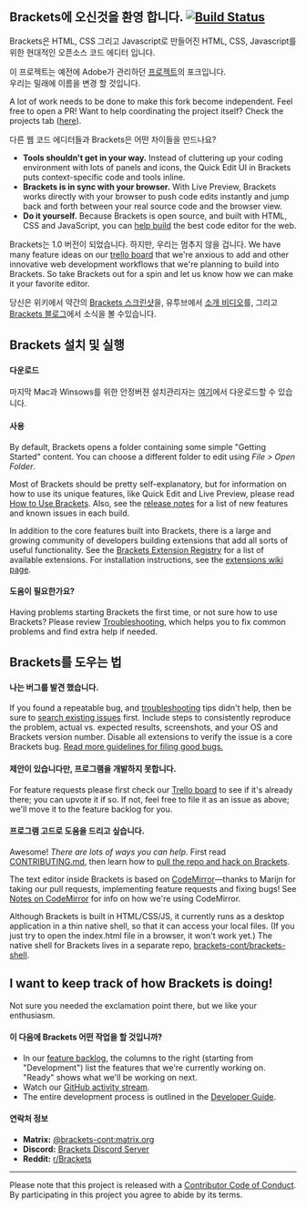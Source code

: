 Brackets에 오신것을 환영 합니다. [![Build Status](https://travis-ci.org/adobe/brackets.svg?branch=master)](https://travis-ci.org/adobe/brackets)
-------------------

Brackets은 HTML, CSS 그리고 Javascript로 만들어진 HTML, CSS, Javascript를 위한 현대적인 오픈소스 코드 에디터 입니다.  

이 프로젝트는 예전에 Adobe가 관리하던 [프로젝트](https://github.com/adobe/brackets)의 포크입니다.  
우리는 밀래에 이름을 변경 할 것입니다. 

A lot of work needs to be done to make this fork become independent. Feel free to open a PR!
Want to help coordinating the project itself? Check the projects tab ([here](https://github.com/brackets-cont/brackets/projects/1?fullscreen=true)).

다른 웹 코드 에디터들과 Brackets은 어떤 차이들을 만드나요?

* **Tools shouldn't get in your way.** Instead of cluttering up your coding
environment with lots of panels and icons, the Quick Edit UI in Brackets puts 
context-specific code and tools inline.
* **Brackets is in sync with your browser.** With Live Preview, Brackets
works directly with your browser to push code edits instantly and jump
back and forth between your real source code and the browser view.
* **Do it yourself.** Because Brackets is open source, and built with HTML, CSS
and JavaScript, you can [help build](https://github.com/brackets-cont/brackets/blob/master/CONTRIBUTING.md) the best code editor for the web.

Brackets는 1.0 버전이 되었습니다. 하지만, 우리는 멈추지 않을 겁니다. We have many feature ideas on our
[trello board](http://bit.ly/BracketsTrelloBoard) that we're anxious to add and other
innovative web development workflows that we're planning to build into Brackets. 
So take Brackets out for a spin and let us know how we can make it your favorite editor. 

당신은 위키에서 약간의 [Brackets 스크린샷](https://github.com/brackets-cont/brackets/wiki/Brackets-Screenshots)을, 유투브에서 [소개 비디오](http://www.youtube.com/user/CodeBrackets)를, 그리고 [Brackets 블로그](http://blog.brackets.io/)에서 소식을 볼 수있습니다. 

Brackets 설치 및 실행
-------------------------------
#### 다운로드
마지막 Mac과 Winsows를 위한 안정버젼 설치관리자는 [여기](https://brackets-cont.github.io/)에서 다운로드할 수 있습니다.

#### 사용

By default, Brackets opens a folder containing some simple "Getting Started" content.
You can choose a different folder to edit using *File > Open Folder*.

Most of Brackets should be pretty self-explanatory, but for information on how
to use its unique features, like Quick Edit and Live Preview, please read
[How to Use Brackets](http://github.com/brackets-cont/brackets/wiki/How-to-Use-Brackets). 
Also, see the [release notes](http://github.com/brackets-cont/brackets/wiki/Release-Notes)
for a list of new features and known issues in each build.

In addition to the core features built into Brackets, there is a large and growing
community of developers building extensions that add all sorts of useful functionality.
See the [Brackets Extension Registry](https://registry.brackets.io/)
for a list of available extensions. For installation instructions,
see the [extensions wiki page](https://github.com/brackets-cont/brackets/wiki/Brackets-Extensions).

#### 도움이 필요한가요?

Having problems starting Brackets the first time, or not sure how to use Brackets?  Please 
review [Troubleshooting](https://github.com/brackets-cont/brackets/wiki/Troubleshooting), which helps 
you to fix common problems and find extra help if needed.

Brackets를 도우는 법
----------------

#### 나는 버그를 발견 했습니다. 

If you found a repeatable bug, and [troubleshooting](https://github.com/brackets-cont/brackets/wiki/Troubleshooting) 
tips didn't help, then be sure to [search existing issues](https://github.com/brackets-cont/brackets/issues) first.
Include steps to consistently reproduce the problem, actual vs. expected results, screenshots, and your OS and
Brackets version number. Disable all extensions to verify the issue is a core Brackets bug.
[Read more guidelines for filing good bugs.](https://github.com/brackets-cont/brackets/wiki/How-to-Report-an-Issue)


#### 제안이 있습니다만, 프로그램을 개발하지 못합니다. 

For feature requests please first check our [Trello board](http://bit.ly/BracketsBacklog) to
see if it's already there; you can upvote it if so. If not, feel free to file it as an issue as above; we'll
move it to the feature backlog for you.


#### 프로그램 고드로 도움을 드리고 싶습니다. 

Awesome! _There are lots of ways you can help._ First read 
[CONTRIBUTING.md](https://github.com/brackets-cont/brackets/blob/master/CONTRIBUTING.md), 
then learn how to [pull the repo and hack on Brackets](https://github.com/brackets-cont/brackets/wiki/How-to-Hack-on-Brackets).

The text editor inside Brackets is based on 
[CodeMirror](http://github.com/codemirror/CodeMirror)&mdash;thanks to Marijn for
taking our pull requests, implementing feature requests and fixing bugs! See 
[Notes on CodeMirror](https://github.com/brackets-cont/brackets/wiki/Notes-on-CodeMirror)
for info on how we're using CodeMirror.

Although Brackets is built in HTML/CSS/JS, it currently runs as a desktop 
application in a thin native shell, so that it can access your local files.
(If you just try to open the index.html file in a browser, it won't work yet.)
The native shell for Brackets lives in a separate repo, 
[brackets-cont/brackets-shell](https://github.com/brackets-cont/brackets-shell/).


I want to keep track of how Brackets is doing!
----------------------------------------------

Not sure you needed the exclamation point there, but we like your enthusiasm.

#### 이 다음에 Brackets 어떤 작업을 할 것입니까?

* In our [feature backlog](http://bit.ly/BracketsBacklog), the columns to the right
  (starting from "Development") list the features that we're currently working on.
  "Ready" shows what we'll be working on next.
* Watch our [GitHub activity stream](https://github.com/brackets-cont/brackets/pulse).
* The entire development process is outlined in the [Developer Guide](https://github.com/brackets-cont/brackets/wiki/Brackets-Developers-Guide).

#### 연락처 정보

<!-- * **E-mail:** [admin@brackets.io](mailto:admin@brackets.io)
* **Slack:** [Brackets on Slack](https://brackets.slack.com) (You can join by sending a mail to [admin@brackets.io](mailto:admin@brackets.io) with the subject line `slack registration request` specifying the email addresses you would like to register).
* **Developers mailing list:** http://groups.google.com/group/brackets-dev
* **Twitter:** [@brackets](https://twitter.com/brackets)
* **Blog:** http://blog.brackets.io/
* **IRC:** [#brackets on freenode](http://webchat.freenode.net/?channels=brackets)
-->
* **Matrix:** [@brackets-cont:matrix.org](https://matrix.to/#/#brackets-cont:matrix.org)
* **Discord:** [Brackets Discord Server](https://discord.gg/rBpTBPttca)
* **Reddit:** [r/Brackets](https://www.reddit.com/r/brackets/)
---

Please note that this project is released with a [Contributor Code of Conduct](https://github.com/brackets-cont/brackets/blob/master/CODE_OF_CONDUCT.md). By participating in this project you agree to abide by its terms.
